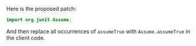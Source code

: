 Here is the proposed patch:

```java
import org.junit.Assume;
```

And then replace all occurrences of `assumeTrue` with `Assume.assumeTrue` in the client code.